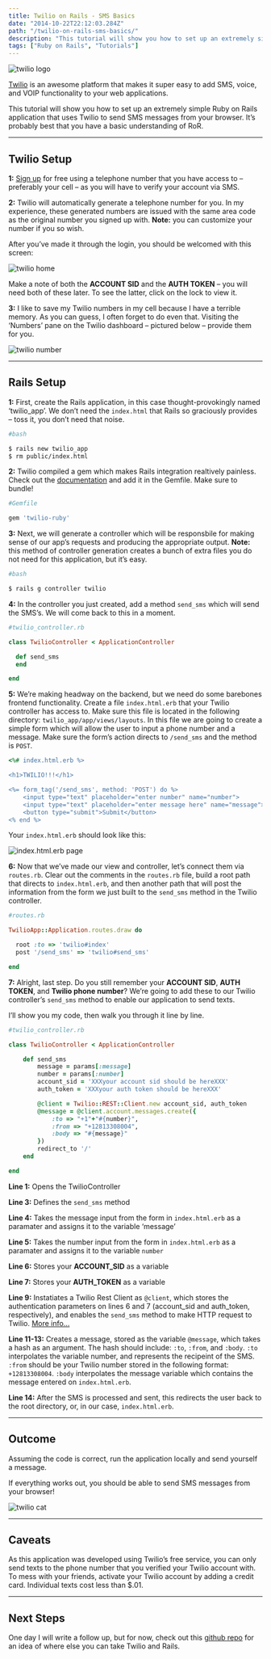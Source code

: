 ```yaml
---
title: Twilio on Rails - SMS Basics
date: "2014-10-22T22:12:03.284Z"
path: "/twilio-on-rails-sms-basics/"
description: "This tutorial will show you how to set up an extremely simple Ruby on Rails application that uses Twilio to send SMS messages from your browser. It’s probably best that you have a basic understanding of RoR."
tags: ["Ruby on Rails", "Tutorials"]
---
```


![twilio logo](./logo.png)

[Twilio](https://www.twilio.com/) is an awesome platform that makes it super easy to add SMS, voice, and VOIP functionality to your web applications.

This tutorial will show you how to set up an extremely simple Ruby on Rails application that uses Twilio to send SMS messages from your browser. It’s probably best that you have a basic understanding of RoR.

----

## Twilio Setup

__1:__ [Sign up](https://www.twilio.com/try-twilio) for free using a telephone number that you have access to – preferably your cell – as you will have to verify your account via SMS.

__2:__ Twilio will automatically generate a telephone number for you. In my experience, these generated numbers are issued with the same area code as the original number you signed up with. __Note:__ you can customize your number if you so wish.

After you’ve made it through the login, you should be welcomed with this screen:

![twilio home](./twilio1.png)

Make a note of both the __ACCOUNT SID__ and the __AUTH TOKEN__ – you will need both of these later. To see the latter, click on the lock to view it.

__3:__ I like to save my Twilio numbers in my cell because I have a terrible memory. As you can guess, I often forget to do even that. Visiting the ‘Numbers’ pane on the Twilio dashboard – pictured below – provide them for you.

![twilio number](./number.png)

----

## Rails Setup

__1:__ First, create the Rails application, in this case thought-provokingly named ‘twilio_app’. We don’t need the `index.html` that Rails so graciously provides – toss it, you don’t need that noise.

```bash
#bash

$ rails new twilio_app
$ rm public/index.html
```

__2:__ Twilio compiled a gem which makes Rails integration realtively painless. Check out the [documentation](http://twilio-ruby.readthedocs.io/en/latest/) and add it in the Gemfile. Make sure to bundle!

```ruby
#Gemfile

gem 'twilio-ruby'
```

__3:__ Next, we will generate a controller which will be responsbile for making sense of our app’s requests and producing the appropriate output. __Note:__ this method of controller generation creates a bunch of extra files you do not need for this application, but it’s easy.

```bash
#bash

$ rails g controller twilio
```

__4:__ In the controller you just created, add a method `send_sms` which will send the SMS’s. We will come back to this in a moment.

```ruby
#twilio_controller.rb

class TwilioController < ApplicationController

  def send_sms
  end

end
```

__5:__ We’re making headway on the backend, but we need do some barebones frontend functionality. Create a file `index.html.erb` that your Twilio controller has access to. Make sure this file is located in the following directory: `twilio_app/app/views/layouts`. In this file we are going to create a simple form which will allow the user to input a phone number and a message. Make sure the form’s action directs to `/send_sms` and the method is `POST`.

```ruby
<%# index.html.erb %>

<h1>TWILIO!!!</h1>

<%= form_tag('/send_sms', method: 'POST') do %>
	<input type="text" placeholder="enter number" name="number">
	<input type="text" placeholder="enter message here" name="message">
	<button type="submit">Submit</button>
<% end %>
```

Your `index.html.erb` should look like this:

![index.html.erb page](./index.png)

__6:__ Now that we’ve made our view and controller, let’s connect them via `routes.rb`. Clear out the comments in the `routes.rb` file, build a root path that directs to `index.html.erb`, and then another path that will post the information from the form we just built to the `send_sms` method in the Twilio controller.

```ruby
#routes.rb

TwilioApp::Application.routes.draw do

  root :to => 'twilio#index'
  post '/send_sms' => 'twilio#send_sms'

end
```
__7:__ Alright, last step. Do you still remember your __ACCOUNT SID__, __AUTH TOKEN__, and __Twilio phone number__? We’re going to add these to our Twilio controller’s `send_sms` method to enable our application to send texts.

I’ll show you my code, then walk you through it line by line.

```ruby
#twilio_controller.rb

class TwilioController < ApplicationController

	def send_sms
		message = params[:message]
		number = params[:number]
		account_sid = 'XXXyour account sid should be hereXXX'
		auth_token = 'XXXyour auth token should be hereXXX'

		@client = Twilio::REST::Client.new account_sid, auth_token
		@message = @client.account.messages.create({
			:to => "+1"+"#{number}",
			:from => "+12813308004",
			:body => "#{message}"
		})
		redirect_to '/'
	end

end
```

__Line 1:__ Opens the TwilioController

__Line 3:__ Defines the `send_sms` method

__Line 4:__ Takes the message input from the form in `index.html.erb` as a paramater and assigns it to the variable ‘message’

__Line 5:__ Takes the number input from the form in `index.html.erb` as a paramater and assigns it to the variable `number`

__Line 6:__ Stores your __ACCOUNT_SID__ as a variable

__Line 7:__ Stores your __AUTH_TOKEN__ as a variable

__Line 9:__ Instatiates a Twilio Rest Client as `@client`, which stores the authentication parameters on lines 6 and 7 (account_sid and auth_token, respectively), and enables the `send_sms` method to make HTTP request to Twilio. [More info…](http://www.rubydoc.info/github/twilio/twilio-ruby/Twilio/REST/Client)

__Line 11-13:__ Creates a message, stored as the variable `@message`, which takes a hash as an argument. The hash should include: `:to`, `:from`, and `:body`. `:to` interpolates the variable number, and represents the recipeint of the SMS. `:from` should be your Twilio number stored in the following format: `+12813308004`. `:body` interpolates the message variable which contains the message entered on `index.html.erb`.

__Line 14:__ After the SMS is processed and sent, this redirects the user back to the root directory, or, in our case, `index.html.erb`.

----

## Outcome

Assuming the code is correct, run the application locally and send yourself a message.

If everything works out, you should be able to send SMS messages from your browser!

![twilio cat](./example.png)

----

## Caveats

As this application was developed using Twilio’s free service, you can only send texts to the phone number that you verified your Twilio account with. To mess with your friends, activate your Twilio account by adding a credit card. Individual texts cost less than $.01.

----

## Next Steps

One day I will write a follow up, but for now, check out this [github repo](https://github.com/crtr0/twilio-rails-demo) for an idea of where else you can take Twilio and Rails.


